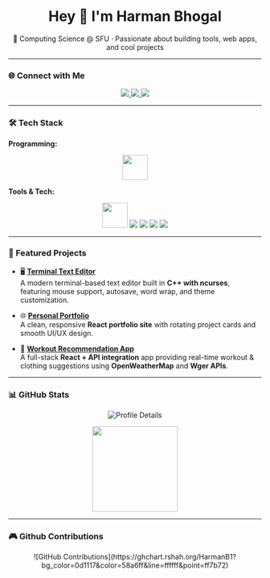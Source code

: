 <h1 align="center">Hey 👋 I'm Harman Bhogal</h1>

<p align="center">
  🚀 Computing Science @ SFU · Passionate about building tools, web apps, and cool projects  
</p>

---

### 🌐 Connect with Me

<div align="center">
  <a href="https://www.linkedin.com/in/harman-bhogal-b2b532350">
    <img src="https://img.shields.io/badge/LinkedIn-0077B5?logo=linkedin&logoColor=white&style=for-the-badge" />
  </a>
  <a href="mailto:bhogalharman7@gmail.com">
    <img src="https://img.shields.io/badge/Email-D14836?logo=gmail&logoColor=white&style=for-the-badge" />
  </a>
  <a href="https://harmanb1.github.io">
    <img src="https://img.shields.io/badge/Portfolio-000000?logo=vercel&logoColor=white&style=for-the-badge" />
  </a>
</div>

---

### 🛠️ Tech Stack

**Programming:**  
<div align="center">
  <img src="https://skillicons.dev/icons?i=c,cpp,py,js,react,html,css,sql" height="50" />
</div>

**Tools & Tech:**  
<div align="center">
  <img src="https://skillicons.dev/icons?i=git,npm,markdown" height="50" />
  <img src="https://img.shields.io/badge/CLI-black?style=for-the-badge&logo=gnu-bash&logoColor=white" />
  <img src="https://img.shields.io/badge/REST%20APIs-02569B?style=for-the-badge&logo=postman&logoColor=white" />
  <img src="https://img.shields.io/badge/JSON-000000?style=for-the-badge&logo=json&logoColor=white" />
  <img src="https://img.shields.io/badge/Agile-2496ED?style=for-the-badge&logo=scrumalliance&logoColor=white" />
</div>

---

### 🌟 Featured Projects

- 🖥️ [**Terminal Text Editor**](https://github.com/HarmanB1/Editor)  
  A modern terminal-based text editor built in **C++ with ncurses**, featuring mouse support, autosave, word wrap, and theme customization.

- 🌐 [**Personal Portfolio**](https://harmanb1.github.io)  
  A clean, responsive **React portfolio site** with rotating project cards and smooth UI/UX design.

- 💪 [**Workout Recommendation App**](https://www.gitfit.works/)  
  A full-stack **React + API integration** app providing real-time workout & clothing suggestions using **OpenWeatherMap** and **Wger APIs**.

---

### 📊 GitHub Stats
<div align="center">


![Profile Details](http://github-profile-summary-cards.vercel.app/api/cards/profile-details?username=HarmanB1&theme=tokyonight)


  <img src="https://github-readme-stats.vercel.app/api/top-langs/?username=HarmanB1&layout=compact&theme=tokyonight&hide=makefile,cmake" height="170" />
</div>


---

### 🎮 Github Contributions

<p align="center">
  ![GitHub Contributions](https://ghchart.rshah.org/HarmanB1?bg_color=0d1117&color=58a6ff&line=ffffff&point=ff7b72)
</p>



